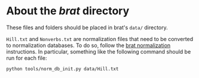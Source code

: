 # About the _brat_ directory

These files and folders should be placed in brat's ```data/``` directory.

```Hill.txt``` and ```Nonverbs.txt``` are normalization files that need to be converted to normalization databases. To do so, follow the [brat normalization](https://brat.nlplab.org/normalization.html) instructions. In particular, something like the following command should be run for each file:

```python tools/norm_db_init.py data/Hill.txt```

